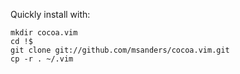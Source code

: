 Quickly install with:

	mkdir cocoa.vim
	cd !$
    git clone git://github.com/msanders/cocoa.vim.git
	cp -r . ~/.vim
